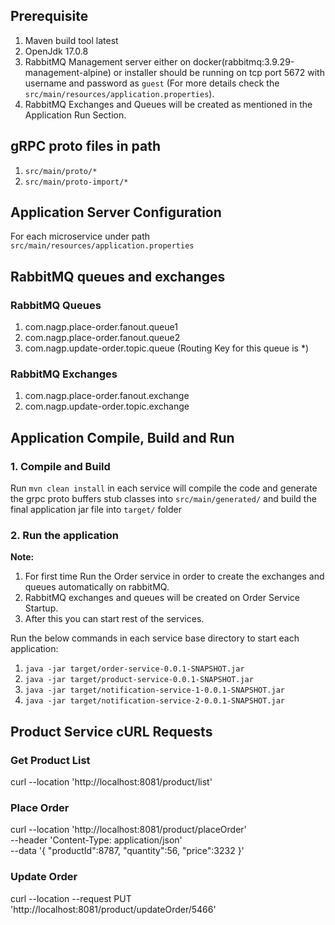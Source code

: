 ## Prerequisite
1. Maven build tool latest
2. OpenJdk 17.0.8
3. RabbitMQ Management server either on docker(rabbitmq:3.9.29-management-alpine) or installer should be running on tcp port 
5672 with username and password as `guest` (For more details check the `src/main/resources/application.properties`).
4. RabbitMQ Exchanges and Queues will be created as mentioned in the Application Run Section.

## gRPC proto files in path
1. `src/main/proto/*`
2. `src/main/proto-import/*`

## Application Server Configuration
For each microservice under path `src/main/resources/application.properties`

## RabbitMQ queues and exchanges

### RabbitMQ Queues
1. com.nagp.place-order.fanout.queue1
2. com.nagp.place-order.fanout.queue2
3. com.nagp.update-order.topic.queue (Routing Key for this queue is *)

### RabbitMQ Exchanges
1. com.nagp.place-order.fanout.exchange
2. com.nagp.update-order.topic.exchange

## Application Compile, Build and Run

### 1. Compile and Build
Run `mvn clean install` in each service will compile the code and generate the
grpc proto buffers stub classes into ``src/main/generated/`` and build the
final application jar file into `target/` folder

### 2. Run the application
**Note:**
1. For first time Run the Order service in order to create the exchanges and queues automatically on rabbitMQ.
2. RabbitMQ exchanges and queues will be created on Order Service Startup.
3. After this you can start rest of the services.

Run the below commands in each service base directory to start each application:
1. `java -jar target/order-service-0.0.1-SNAPSHOT.jar`
2. `java -jar target/product-service-0.0.1-SNAPSHOT.jar`
3. `java -jar target/notification-service-1-0.0.1-SNAPSHOT.jar`
4. `java -jar target/notification-service-2-0.0.1-SNAPSHOT.jar`


## Product Service cURL Requests

### Get Product List
curl --location 'http://localhost:8081/product/list'

### Place Order
curl --location 'http://localhost:8081/product/placeOrder' \
--header 'Content-Type: application/json' \
--data '{
"productId":8787,
"quantity":56,
"price":3232
}'
### Update Order
curl --location --request PUT 'http://localhost:8081/product/updateOrder/5466'